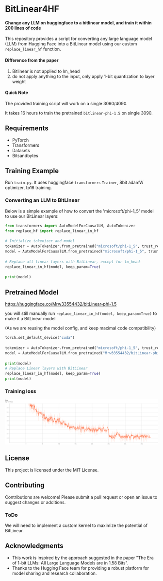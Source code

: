 # BitLinear4HF
#### Change any LLM on huggingface to a bitlinear model, and train it within 200 lines of code
This repository provides a script for converting any large language model (LLM) from Hugging Face into a BitLinear model using our custom `replace_linear_hf` function. 

#### Difference from the paper
1. Bitlinear is not applied to lm_head
2. do not apply anything to the input, only apply 1-bit quantization to layer weight

#### Quick Note
The provided training script will work on a single 3090/4090. 

It takes 16 hours to train the pretrained `bitlinear-phi-1.5` on single 3090.

## Requirements
- PyTorch
- Transformers
- Datasets
- Bitsandbytes

## Training Example
Run `train.py`. It uses huggingface `transformers` `Trainer`, 8bit adamW optimizer, fp16 training.



### Converting an LLM to BitLinear
Below is a simple example of how to convert the 'microsoft/phi-1_5' model to use our BitLinear layers:
```python
from transformers import AutoModelForCausalLM, AutoTokenizer
from replace_hf import replace_linear_in_hf

# Initialize tokenizer and model
tokenizer = AutoTokenizer.from_pretrained("microsoft/phi-1_5", trust_remote_code=True)
model = AutoModelForCausalLM.from_pretrained("microsoft/phi-1_5", trust_remote_code=True)

# Replace all linear layers with BitLinear, except for lm_head
replace_linear_in_hf(model, keep_param=True)

print(model)
```

## Pretrained Model
https://huggingface.co/Mrw33554432/bitLinear-phi-1.5

you will still manually run `replace_linear_in_hf(model, keep_param=True)` to make it a BitLinear model 

(As we are reusing the model config, and keep maximal code compatibility)
```python
torch.set_default_device("cuda")

tokenizer = AutoTokenizer.from_pretrained("microsoft/phi-1_5", trust_remote_code=True)
model = AutoModelForCausalLM.from_pretrained("Mrw33554432/bitLinear-phi-1.5", trust_remote_code=True)

print(model)
# Replace Linear layers with BitLinear
replace_linear_in_hf(model, keep_param=True)
print(model)
```
### Training loss
![loss](img/loss.png)

## License
This project is licensed under the MIT License.

## Contributing
Contributions are welcome! Please submit a pull request or open an issue to suggest changes or additions.

### ToDo
We will need to implement a custom kernel to maximize the potential of BitLinear.

## Acknowledgments
- This work is inspired by the approach suggested in the paper "The Era of 1-bit LLMs: All Large Language Models are in 1.58 Bits".
- Thanks to the Hugging Face team for providing a robust platform for model sharing and research collaboration.
